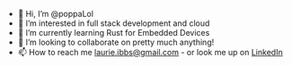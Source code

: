 - 👋 Hi, I’m @poppaLol
- 👀 I’m interested in full stack development and cloud
- 🌱 I’m currently learning Rust for Embedded Devices
- 💞️ I’m looking to collaborate on pretty much anything!
- 📫 How to reach me laurie.ibbs@gmail.com - or look me up on [LinkedIn](https://www.linkedin.com/in/laurie-ibbs/)

<!---
poppaLol/poppaLol is a ✨ special ✨ repository because its `README.md` (this file) appears on your GitHub profile.
You can click the Preview link to take a look at your changes.
--->
